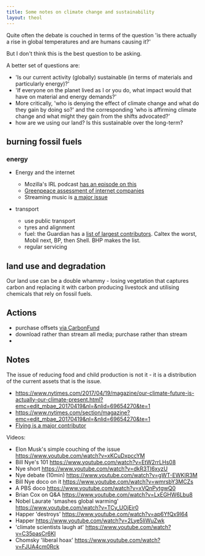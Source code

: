 ```yaml
---
title: Some notes on climate change and sustainability
layout: theol
---
```

Quite often the debate is couched in terms of the question 'is there actually
a rise in global temperatures and are humans causing it?'

But I don't think this is the best question to be asking.

A better set of questions are:

* 'Is our current activity (globally) sustainable (in terms of materials and
  particularly energy)?'
* 'If everyone on the planet lived as I or you do, what impact would that have on
  material and energy demands?'
* More critically, 'who is denying the effect of climate change and what do they
  gain by doing so?' and the corresponding 'who is affirming climate change and
  what might they gain from the shifts advocated?'
* how are we using our land? Is this sustainable over the long-term?

## burning fossil fuels

### energy

* Energy and the internet

    * Mozilla's IRL podcast [has an episode on this](https://irlpodcast.org/season5/episode3/)
    * [Greenpeace assessment of internet companies](http://www.clickclean.org/australia/en/)
    * Streaming music is [a major
      issue](https://www.rollingstone.com/music/music-features/environmental-impact-streaming-music-835220/)

* transport

    * use public transport 
    * tyres and alignment
    * fuel: the Guardian has a [list of largest contributors](https://www.theguardian.com/environment/2019/oct/09/revealed-20-firms-third-carbon-emissions). Caltex the worst, Mobil next, BP, then Shell. BHP makes the list.
    * regular servicing

## land use and degradation

Our land use can be a double whammy - losing vegetation that captures carbon
and replacing it with carbon producing livestock and utilising chemicals that
rely on fossil fuels.

## Actions

* purchase offsets [via CarbonFund](https://www.carbonfund.org/)
* download rather than stream all media; purchase rather than stream
* 

## Notes

The issue of reducing food and child production is not it - it is a distribution
of the current assets that is the issue.

* https://www.nytimes.com/2017/04/19/magazine/our-climate-future-is-actually-our-climate-present.html?emc=edit_mbae_20170419&nl=&nlid=69654270&te=1
* https://www.nytimes.com/section/magazine?emc=edit_mbae_20170419&nl=&nlid=69654270&te=1
* [Flying is a major contributor](https://web.archive.org/web/20190505230926/https:/www.nytimes.com/2017/07/27/climate/airplane-pollution-global-warming.htm://web.archive.org/web/20190505230926/https:/www.nytimes.com/2017/07/27/climate/airplane-pollution-global-warming.html)

Videos:

* Elon Musk's simple couching of the issue <https://www.youtube.com/watch?v=xKCuDxpccYM>
* Bill Nye's 101 <https://www.youtube.com/watch?v=EtW2rrLHs08>
* Nye short <https://www.youtube.com/watch?v=dkR3TI6xyzU>
* Nye debate (10min) <https://www.youtube.com/watch?v=gWT-EWKIR3M>
* Bill Nye doco on it <https://www.youtube.com/watch?v=wmrsbY3MCZs>
* A PBS doco <https://www.youtube.com/watch?v=xVQnPytgwQ0>
* Brian Cox on Q&A <https://www.youtube.com/watch?v=LxEGHW6Lbu8>
* Nobel Laurate 'smashes global warming' <https://www.youtube.com/watch?v=TCy_UOjEir0>
* Happer 'destroys' <https://www.youtube.com/watch?v=ap6YfQx9I64>
* Happer <https://www.youtube.com/watch?v=2Lye5liWuZwk>
* 'climate scientists laugh at' <https://www.youtube.com/watch?v=C35pasCr6KI>
* Chomsky 'liberal hoax' <https://www.youtube.com/watch?v=FJUA4cm0Rck>
